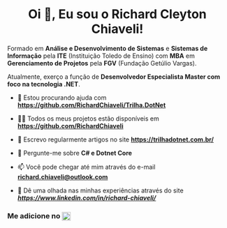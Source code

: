 <h1 align="center">Oi 👋, Eu sou o Richard Cleyton Chiaveli!</h1>
<p>Formado em <b>Análise e Desenvolvimento de Sistemas</b> e <b>Sistemas de Informação</b> pela <b>ITE</b> (Instituição Toledo de Ensino) com <b>MBA</b> em <b>Gerenciamento de Projetos</b> pela <b>FGV</b> (Fundação Getúlio Vargas).</p> <p>Atualmente, exerço a função de <b>Desenvolvedor Especialista Master com foco na tecnologia .NET</b>.</p>

- 🤝 Estou procurando ajuda com **https://github.com/RichardChiaveli/Trilha.DotNet**

- 👨‍💻 Todos os meus projetos estão disponíveis em **https://github.com/RichardChiaveli**

- 📝 Escrevo regularmente artigos no site **https://trilhadotnet.com.br/**

- 💬 Pergunte-me sobre **C# e Dotnet Core**

- 📫 Você pode chegar até mim através do e-mail **richard.chiaveli@outlook.com**

- 📄 Dê uma olhada nas minhas experiências através do site ***https://www.linkedin.com/in/richard-chiaveli/***

<h3 align="left"><p>
  Me adicione no <a href="https://www.linkedin.com/in/richard-chiaveli" target="blank">
  <img align="center" src="https://raw.githubusercontent.com/rahuldkjain/github-profile-readme-generator/master/src/images/icons/Social/linked-in-alt.svg" alt="richardchiaveli" height="20" width="20" /></a></p>
</h3>
